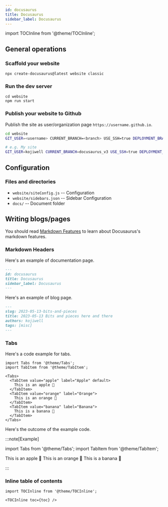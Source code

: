 ```yaml
---
id: docusaurus
title: Docusaurus
sidebar_label: Docusaurus
---
```


import TOCInline from '@theme/TOCInline';

<TOCInline toc={toc} />

## General operations

### Scaffold your website

```
npx create-docusaurus@latest website classic
```

### Run the dev server

```
cd website
npm run start
```

### Publish your website to Github

Publish the site as user/organization page `https://username.github.io`.

``` sh
cd website
GIT_USER=<username> CURRENT_BRANCH=<branch> USE_SSH=true DEPLOYMENT_BRANCH=<branch> yarn run deploy

# e.g. My site
GIT_USER=kojiwell CURRENT_BRANCH=docusaurus_v3 USE_SSH=true DEPLOYMENT_BRANCH=master yarn run deploy
```

## Configuration

### Files and directories

* `website/siteConfig.js` -- Configuration
* `website/sidebars.json` -- Sidebar Configuration
* `docs/` -- Document folder


## Writing blogs/pages

You should read [Markdown Features](https://docusaurus.io/docs/markdown-features) to learn about Docusaurus's markdown features.

### Markdown Headers

Here's an example of documentation page.

``` markdown title="docs/docusaurus.md"
---
id: docusaurus
title: Docusaurus
sidebar_label: Docusaurus
---
```

Here's an example of blog page.

``` markdown title="blog/2023-05-13-bits-and-pieces.md"
---
slug: 2023-05-13-bits-and-pieces
title: 2023-05-13 Bits and pieces here and there
authors: kojiwell
tags: [misc]
---
```

### Tabs

Here's a code example for tabs.

```
import Tabs from '@theme/Tabs';
import TabItem from '@theme/TabItem';

<Tabs>
  <TabItem value="apple" label="Apple" default>
    This is an apple 🍎
  </TabItem>
  <TabItem value="orange" label="Orange">
    This is an orange 🍊
  </TabItem>
  <TabItem value="banana" label="Banana">
    This is a banana 🍌
  </TabItem>
</Tabs>
```

Here's the outcome of the example code.

:::note[Example]

import Tabs from '@theme/Tabs';
import TabItem from '@theme/TabItem';

<Tabs>
  <TabItem value="apple" label="Apple" default>
    This is an apple 🍎
  </TabItem>
  <TabItem value="orange" label="Orange">
    This is an orange 🍊
  </TabItem>
  <TabItem value="banana" label="Banana">
    This is a banana 🍌
  </TabItem>
</Tabs>

:::

### Inline table of contents

```
import TOCInline from '@theme/TOCInline';

<TOCInline toc={toc} />
```
